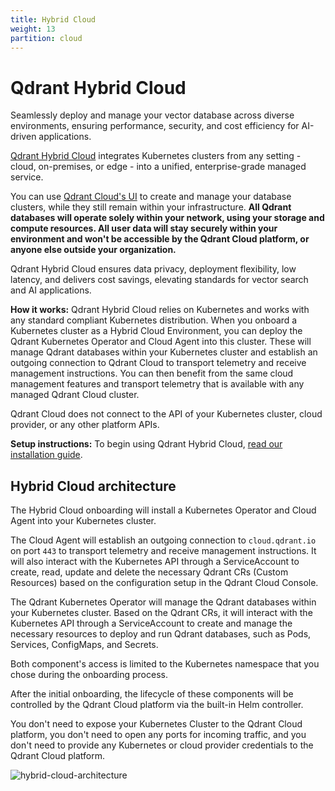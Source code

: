 ```yaml
---
title: Hybrid Cloud
weight: 13
partition: cloud
---
```


# Qdrant Hybrid Cloud

Seamlessly deploy and manage your vector database across diverse environments, ensuring performance, security, and cost efficiency for AI-driven applications.

[Qdrant Hybrid Cloud](/hybrid-cloud/) integrates Kubernetes clusters from any setting - cloud, on-premises, or edge - into a unified, enterprise-grade managed service.

You can use [Qdrant Cloud's UI](/documentation/cloud/create-cluster/) to create and manage your database clusters, while they still remain within your infrastructure. **All Qdrant databases will operate solely within your network, using your storage and compute resources. All user data will stay securely within your environment and won't be accessible by the Qdrant Cloud platform, or anyone else outside your organization.**

Qdrant Hybrid Cloud ensures data privacy, deployment flexibility, low latency, and delivers cost savings, elevating standards for vector search and AI applications.

**How it works:** Qdrant Hybrid Cloud relies on Kubernetes and works with any standard compliant Kubernetes distribution. When you onboard a Kubernetes cluster as a Hybrid Cloud Environment, you can deploy the Qdrant Kubernetes Operator and Cloud Agent into this cluster. These will manage Qdrant databases within your Kubernetes cluster and establish an outgoing connection to Qdrant Cloud to transport telemetry and receive management instructions. You can then benefit from the same cloud management features and transport telemetry that is available with any managed Qdrant Cloud cluster.

<aside role="status">Qdrant Cloud does not connect to the API of your Kubernetes cluster, cloud provider, or any other platform APIs.</aside>

**Setup instructions:** To begin using Qdrant Hybrid Cloud, [read our installation guide](/documentation/hybrid-cloud/hybrid-cloud-setup/).

## Hybrid Cloud architecture

The Hybrid Cloud onboarding will install a Kubernetes Operator and Cloud Agent into your Kubernetes cluster. 

The Cloud Agent will establish an outgoing connection to `cloud.qdrant.io` on port `443` to transport telemetry and receive management instructions. It will also interact with the Kubernetes API through a ServiceAccount to create, read, update and delete the necessary Qdrant CRs (Custom Resources) based on the configuration setup in the Qdrant Cloud Console.

The Qdrant Kubernetes Operator will manage the Qdrant databases within your Kubernetes cluster. Based on the Qdrant CRs, it will interact with the Kubernetes API through a ServiceAccount to create and manage the necessary resources to deploy and run Qdrant databases, such as Pods, Services, ConfigMaps, and Secrets.

Both component's access is limited to the Kubernetes namespace that you chose during the onboarding process.

After the initial onboarding, the lifecycle of these components will be controlled by the Qdrant Cloud platform via the built-in Helm controller.

You don't need to expose your Kubernetes Cluster to the Qdrant Cloud platform, you don't need to open any ports for incoming traffic, and you don't need to provide any Kubernetes or cloud provider credentials to the Qdrant Cloud platform.

![hybrid-cloud-architecture](/blog/hybrid-cloud/hybrid-cloud-architecture.png)
